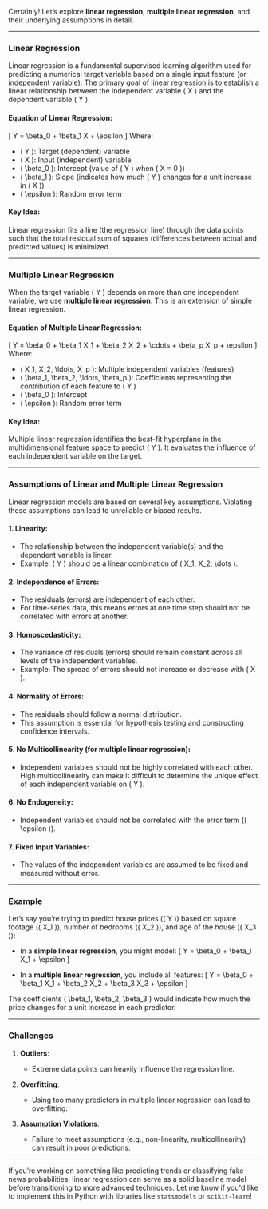 Certainly! Let’s explore **linear regression**, **multiple linear regression**, and their underlying assumptions in detail.

---

### **Linear Regression**
Linear regression is a fundamental supervised learning algorithm used for predicting a numerical target variable based on a single input feature (or independent variable). The primary goal of linear regression is to establish a linear relationship between the independent variable \( X \) and the dependent variable \( Y \).

#### **Equation of Linear Regression**:
\[
Y = \beta_0 + \beta_1 X + \epsilon
\]
Where:
- \( Y \): Target (dependent) variable
- \( X \): Input (independent) variable
- \( \beta_0 \): Intercept (value of \( Y \) when \( X = 0 \))
- \( \beta_1 \): Slope (indicates how much \( Y \) changes for a unit increase in \( X \))
- \( \epsilon \): Random error term

#### **Key Idea**:
Linear regression fits a line (the regression line) through the data points such that the total residual sum of squares (differences between actual and predicted values) is minimized.

---

### **Multiple Linear Regression**
When the target variable \( Y \) depends on more than one independent variable, we use **multiple linear regression**. This is an extension of simple linear regression.

#### **Equation of Multiple Linear Regression**:
\[
Y = \beta_0 + \beta_1 X_1 + \beta_2 X_2 + \cdots + \beta_p X_p + \epsilon
\]
Where:
- \( X_1, X_2, \ldots, X_p \): Multiple independent variables (features)
- \( \beta_1, \beta_2, \ldots, \beta_p \): Coefficients representing the contribution of each feature to \( Y \)
- \( \beta_0 \): Intercept
- \( \epsilon \): Random error term

#### **Key Idea**:
Multiple linear regression identifies the best-fit hyperplane in the multidimensional feature space to predict \( Y \). It evaluates the influence of each independent variable on the target.

---

### **Assumptions of Linear and Multiple Linear Regression**
Linear regression models are based on several key assumptions. Violating these assumptions can lead to unreliable or biased results.

#### 1. **Linearity**:
   - The relationship between the independent variable(s) and the dependent variable is linear.
   - Example: \( Y \) should be a linear combination of \( X_1, X_2, \dots \).

#### 2. **Independence of Errors**:
   - The residuals (errors) are independent of each other.
   - For time-series data, this means errors at one time step should not be correlated with errors at another.

#### 3. **Homoscedasticity**:
   - The variance of residuals (errors) should remain constant across all levels of the independent variables.
   - Example: The spread of errors should not increase or decrease with \( X \).

#### 4. **Normality of Errors**:
   - The residuals should follow a normal distribution.
   - This assumption is essential for hypothesis testing and constructing confidence intervals.

#### 5. **No Multicollinearity** (for multiple linear regression):
   - Independent variables should not be highly correlated with each other. High multicollinearity can make it difficult to determine the unique effect of each independent variable on \( Y \).

#### 6. **No Endogeneity**:
   - Independent variables should not be correlated with the error term (\( \epsilon \)).

#### 7. **Fixed Input Variables**:
   - The values of the independent variables are assumed to be fixed and measured without error.

---

### **Example**
Let’s say you’re trying to predict house prices (\( Y \)) based on square footage (\( X_1 \)), number of bedrooms (\( X_2 \)), and age of the house (\( X_3 \)):

- In a **simple linear regression**, you might model:
  \[
  Y = \beta_0 + \beta_1 X_1 + \epsilon
  \]

- In a **multiple linear regression**, you include all features:
  \[
  Y = \beta_0 + \beta_1 X_1 + \beta_2 X_2 + \beta_3 X_3 + \epsilon
  \]

The coefficients \( \beta_1, \beta_2, \beta_3 \) would indicate how much the price changes for a unit increase in each predictor.

---

### **Challenges**
1. **Outliers**:
   - Extreme data points can heavily influence the regression line.
   
2. **Overfitting**:
   - Using too many predictors in multiple linear regression can lead to overfitting.

3. **Assumption Violations**:
   - Failure to meet assumptions (e.g., non-linearity, multicollinearity) can result in poor predictions.

---

If you’re working on something like predicting trends or classifying fake news probabilities, linear regression can serve as a solid baseline model before transitioning to more advanced techniques. Let me know if you'd like to implement this in Python with libraries like `statsmodels` or `scikit-learn`!
